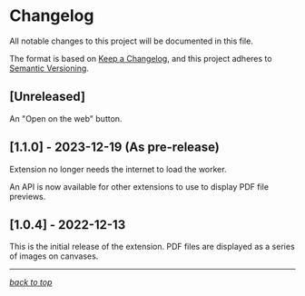 # Changelog

All notable changes to this project will be documented in this file.

The format is based on [Keep a Changelog](https://keepachangelog.com/en/1.0.0/),
and this project adheres to [Semantic Versioning](https://semver.org/spec/v2.0.0.html).

## [Unreleased]

An "Open on the web" button.

## [1.1.0] - 2023-12-19 (As pre-release)

Extension no longer needs the internet to load the worker.

An API is now available for other extensions to use to display PDF file previews.

## [1.0.4] - 2022-12-13

This is the initial release of the extension. PDF files are displayed as a series of images on canvases.

---

[_back to top_](#changelog)
